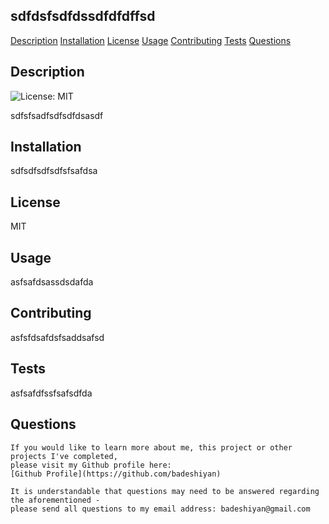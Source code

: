 ## sdfdsfsdfdssdfdfdffsd
[Description](#description)
[Installation](#installation)
[License](#license)
[Usage](#usage)
[Contributing](#contributing)
[Tests](#tests)
[Questions](#questions)

## Description
![License: MIT](https://img.shields.io/badge/License-MIT-yellow.svg)

sdfsfsadfsdfsdfdsasdf

## Installation
sdfsdfsdfsdfsfsafdsa

## License
MIT

## Usage
asfsafdsassdsdafda

## Contributing
asfsfdsafdsfsaddsafsd

## Tests
asfsafdfssfsafsdfda

## Questions
    If you would like to learn more about me, this project or other projects I've completed,
    please visit my Github profile here:
    [Github Profile](https://github.com/badeshiyan)

    It is understandable that questions may need to be answered regarding the aforementioned -
    please send all questions to my email address: badeshiyan@gmail.com